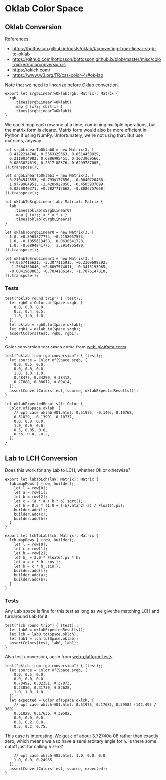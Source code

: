 # Oklab Color Space

## Oklab Conversion

References:

- https://bottosson.github.io/posts/oklab/#converting-from-linear-srgb-to-oklab
- https://github.com/bottosson/bottosson.github.io/blob/master/misc/colorpicker/colorconversion.js
- https://oklch.com/
- https://www.w3.org/TR/css-color-4/#ok-lab

Note that we need to linearize before Oklab conversion.

    export let srgbLinearToOklab(rgb: Matrix): Matrix {
      rgb
        .times(srgbLinearToOklab0)
        .map { (x);; cbrt(x) }
        .times(srgbLinearToOklab1)
    }

We could map each row one at a time, combining multiple operations, but the
matrix form is clearer. Matrix form would also be more efficient in Python if
using NumPy. Unfortunately, we're not using that. But use matrices, anyway.

    let srgbLinearToOklab0 = new Matrix(3, [
      0.4122214708, 0.5363325363, 0.0514459929,
      0.2119034982, 0.6806995451, 0.1073969566,
      0.0883024619, 0.2817188376, 0.6299787005,
    ]).transpose();

    let srgbLinearToOklab1 = new Matrix(3, [
      0.2104542553, +0.7936177850, -0.0040720468,
      1.9779984951, -2.4285922050, +0.4505937099,
      0.0259040371, +0.7827717662, -0.8086757660,
    ]).transpose();

    let oklabToSrgbLinear(lab: Matrix): Matrix {
      lab
        .times(oklabToSrgbLinear0)
        .map { (x);; x * x * x }
        .times(oklabToSrgbLinear1)
    }

    let oklabToSrgbLinear0 = new Matrix(3, [
      1.0, +0.3963377774, +0.2158037573,
      1.0, -0.1055613458, -0.0638541728,
      1.0, -0.0894841775, -1.2914855480,
    ]).transpose();

    let oklabToSrgbLinear1 = new Matrix(3, [
      +4.0767416621, -3.3077115913, +0.2309699292,
      -1.2684380046, +2.6097574011, -0.3413193965,
      -0.0041960863, -0.7034186147, +1.7076147010,
    ]).transpose();

### Tests

    test("oklab round trip") { (test);;
      let rgb0 = Color.of(Space.srgb, [
        0.0, 0.0, 0.0,
        0.3, 0.4, 0.5,
        1.0, 1.0, 1.0,
      ]);
      let oklab = rgb0.to(Space.oklab);
      let rgb1 = oklab.to(Space.srgb);
      assertColors(test, rgb0, rgb1);
    }

Color conversion test cases come from [web-platform-tests][CssColorTests].

    test("oklab from rgb conversion") { (test);;
      let source = Color.of(Space.srgb, [
        0.0, 0.5, 0.0,
        0.0, 0.0, 0.0,
        1.0, 1.0, 1.0,
        0.48477, 0.34290, 0.38412,
        0.27888, 0.38072, 0.89414,
      ]);
      assertConvertColors(test, source, oklabExpectedResults());
    }

    let oklabExpectedResults(): Color {
      Color.of(Space.oklab, [
        // wpt case oklab-001.html: 0.51975, -0.1403, 0.10768,
        0.51829, -0.13991, 0.10737,
        0.0, 0.0, 0.0,
        1.0, 0.0, 0.0,
        0.5, 0.05, 0.0,
        0.55, 0.0, -0.2,
      ])      
    }

## Lab to LCH Conversion

Does this work for any Lab to LCH, whether Ok or otherwise?

    export let labToLch(lab: Matrix): Matrix {
      lab.mapRows { (row, builder);;
        let l = row[0];
        let a = row[1];
        let b = row[2];
        let c = (a * a + b * b).sqrt();
        let h = 0.5 * (1.0 + (-b).atan2(-a) / Float64.pi);
        builder.add(l);
        builder.add(c);
        builder.add(h);
      }
    }

    export let lchToLab(lch: Matrix): Matrix {
      lch.mapRows { (row, builder);;
        let l = row[0];
        let c = row[1];
        let h = row[2];
        let h_ = 2.0 * Float64.pi * h;
        let a = c * h_.cos();
        let b = c * h_.sin();
        builder.add(l);
        builder.add(a);
        builder.add(b);
      }
    }

### Tests

Any Lab space is fine for this test as long as we give the matching LCH and
turnaround Lab for it.

    test("lch round trip") { (test);;
      let lab0 = oklabExpectedResults();
      let lch = lab0.to(Space.oklch);
      let lab1 = lch.to(Space.oklab);
      assertColors(test, lab0, lab1);
    }

Also test conversion, again from [web-platform-tests][CssColorTests].

    test("oklch from rgb conversion") { (test);;
      let source = Color.of(Space.srgb, [
        0.0, 0.5, 0.0,
        0.0, 0.0, 0.0,
        0.70492, 0.02351, 0.37073,
        0.23056, 0.31730, 0.82628,
        1.0, 1.0, 1.0,
      ]);
      let expected = Color.of(Space.oklch, [
        // wpt case oklch-001.html: 0.51975, 0.17686, 0.39582 (142.495 / 360),
        0.51829, 0.17636, 0.39582,
        0.0, 0.0, 0.0,
        0.5, 0.2, 0.0,
        0.5, 0.2, 0.75,

This case is interesting. We get `c` of about 3.72740e-08 rather than exactly
zero, which means we also have a semi arbitary angle for `h`. Is there some
cutoff just for calling `h` zero?

        // wpt case oklch-003.html: 1.0, 0.0, 0.0
        1.0, 0.0, 0.24965,
      ]);
      assertConvertColors(test, source, expected);
    }

[CssColorTests]: https://github.com/web-platform-tests/wpt/tree/master/css/css-color
